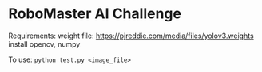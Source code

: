 # RoboMaster AI Challenge
Requirements:
weight file: https://pjreddie.com/media/files/yolov3.weights
install opencv, numpy

To use: `python test.py <image_file>`
